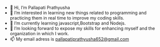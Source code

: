 - 👋 Hi, I’m Pallapati Prathyusha
- 👀 I’m interested in learning new things related to programming and practicing them in real time to improve my coding skills.
- 🌱 I’m currently learning javascript,Bootstrap and Nodejs.
- 💞️ I’m looking forward to expose my skills for enhancing myself and the organization in which I work.
- 📫 My email adress is pallapatiprathyusha652@gmail.com

<!---
Prathyusha1235/Prathyusha1235 is a ✨ special ✨ repository because its `README.md` (this file) appears on your GitHub profile.
You can click the Preview link to take a look at your changes.
--->
